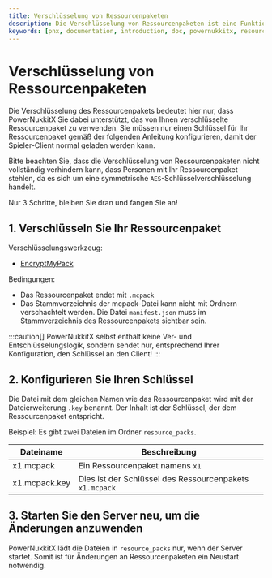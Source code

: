 ```yaml
---
title: Verschlüsselung von Ressourcenpaketen
description: Die Verschlüsselung von Ressourcenpaketen ist eine Funktion, die es Ihnen ermöglicht, Ihr Ressourcenpaket zu verschlüsseln und dem Client einen Schlüssel zur Entschlüsselung zur Verfügung zu stellen.
keywords: [pnx, documentation, introduction, doc, powernukkitx, resource, package, encryption, encrypt, key, manifest, mcpack, aes, symmetric, 32, 32-key, 32key]
---
```

# Verschlüsselung von Ressourcenpaketen

Die Verschlüsselung des Ressourcenpakets bedeutet hier nur, dass PowerNukkitX Sie dabei unterstützt, das von Ihnen verschlüsselte Ressourcenpaket zu verwenden. Sie müssen nur einen Schlüssel für Ihr Ressourcenpaket gemäß der folgenden Anleitung konfigurieren, damit der Spieler-Client normal geladen werden kann.

Bitte beachten Sie, dass die Verschlüsselung von Ressourcenpaketen nicht vollständig verhindern kann, dass Personen mit Ihr Ressourcenpaket stehlen, da es sich um eine symmetrische `AES`-Schlüsselverschlüsselung handelt.

Nur 3 Schritte, bleiben Sie dran und fangen Sie an!

## 1. Verschlüsseln Sie Ihr Ressourcenpaket
Verschlüsselungswerkzeug:
- [EncryptMyPack](https://github.com/AllayMC/EncryptMyPack)

Bedingungen:
- Das Ressourcenpaket endet mit `.mcpack`
- Das Stammverzeichnis der mcpack-Datei kann nicht mit Ordnern verschachtelt werden. Die Datei `manifest.json` muss im Stammverzeichnis des Ressourcenpakets sichtbar sein.

:::caution[]
PowerNukkitX selbst enthält keine Ver- und Entschlüsselungslogik, sondern sendet nur, entsprechend Ihrer Konfiguration, den Schlüssel an den Client!
:::


## 2. Konfigurieren Sie Ihren Schlüssel

Die Datei mit dem gleichen Namen wie das Ressourcenpaket wird mit der Dateierweiterung `.key` benannt. Der Inhalt ist der Schlüssel, der dem Ressourcenpaket entspricht.

Beispiel: Es gibt zwei Dateien im Ordner `resource_packs`.

| Dateiname       | Beschreibung  |
|-----------------|---------------|
| x1.mcpack       | Ein Ressourcenpaket namens `x1` |
| x1.mcpack.key   | Dies ist der Schlüssel des Ressourcenpakets `x1.mcpack` |

## 3. Starten Sie den Server neu, um die Änderungen anzuwenden

PowerNukkitX lädt die Dateien in `resource_packs` nur, wenn der Server startet. Somit ist für Änderungen an Ressourcenpaketen ein Neustart notwendig.